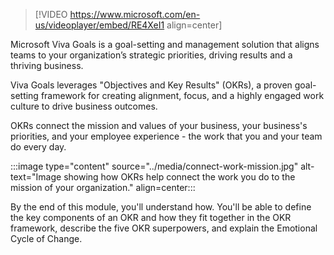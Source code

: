 > [!VIDEO https://www.microsoft.com/en-us/videoplayer/embed/RE4XeI1 align=center]

Microsoft Viva Goals is a goal-setting and management solution that aligns teams to your organization’s strategic priorities, driving results and a thriving business.

Viva Goals leverages "Objectives and Key Results" (OKRs), a proven goal-setting framework for creating alignment, focus, and a highly engaged work culture to drive business outcomes.

OKRs connect the mission and values of your business, your business's priorities, and your employee experience - the work that you and your team do every day.

:::image type="content" source="../media/connect-work-mission.jpg" alt-text="Image showing how OKRs help connect the work you do to the mission of your organization." align=center:::

By the end of this module, you'll understand how. You'll be able to define the key components of an OKR and how they fit together in the OKR framework, describe the five OKR superpowers, and explain the Emotional Cycle of Change.
